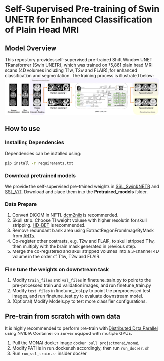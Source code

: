 # Self-Supervised Pre-training of Swin UNETR for Enhanced Classification of Plain Head MRI
## Model Overview
This repository provides self-supervised pre-trained Shift Window UNET TRansformer (Swin UNETR), which was trained on 75,861 plain head MRI scans (4D volumes including T1w, T2w and FLAIR), for enhanced classification and segmentation. The training process is illustrated below:
![workflow](workflow.jpg)

## How to use

### Installing Dependencies
Dependencies can be installed using:
``` bash
pip install -r requirements.txt
```

### Download pretrained models
We provide the self-supervised pre-trained weights in [SSL_SwinUNETR](https://drive.google.com/file/d/1x1VI-0AoMqQZYVcbNoTQxe5ac-t3Ia5R/view?usp=drive_link) and [SSL_ViT](https://drive.google.com/file/d/1ttHL3IeZwuhjLPKS6SeLYjRQW-p6dD1U/view?usp=drive_link). Download and place them into the **Pretrained_models** folder.

### Data Prepare
1. Convert DICOM in NIFTI. [dcm2niix](https://github.com/rordenlab/dcm2niix) is recommended.
2. Skull strip. Choose T1 weight volume with higher resolutin for skull stripping. [HD-BET](https://github.com/MIC-DKFZ/HD-BET) is recommended. 
3. Remove redundant blank area using ExtractRegionFromImageByMask from [ANTs](https://github.com/ANTsX/ANTs).
4. Co-register other contrasts, e.g. T2w and FLAIR, to skull stripped T1w, then multiply with the brain mask generated in previous step.
5. Merge the co-registered and skull stripped volumes into a 3-channel 4D volume in the order of T1w, T2w and FLAIR.

### Fine tune the weights on downstream task
1. Modify ```train_files``` and ```val_files``` in finetune_train.py to point to the pre-processed train and validation images, and run finetune_train.py
2. Modify ```test_files``` in finetune_test.py to point the preprocessed test images, and run finetune_test.py to evaluate downstream model.
3. (Optional) Modify Models.py to test more classifier configurations.

## Pre-train from scratch with own data
It is highly recommended to perform pre-train with [Distributed Data Parallel](https://pytorch.org/docs/stable/notes/ddp.html) using NVIDIA Container on server equiped with multiple GPUs.
1. Pull the MONAI docker image
`docker pull projectmonai/monai`
2. Modify PATHs in run_docker.sh accordingly, then run ```run_docker.sh```
3. Run ```run_ssl_train.sh``` insider docker

